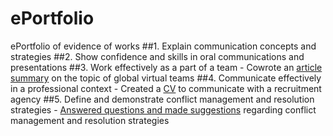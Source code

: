 # ePortfolio
ePortfolio of evidence of works
##1. Explain communication concepts and strategies
##2. Show confidence and skills in oral communications and presentations
##3. Work effectively as a part of a team
    - Cowrote an [article summary](Week%206%20writing%20mob.docx) on the topic of global virtual teams 
##4. Communicate effectively in a professional context
    - Created a [CV](Jake%20Vanderkruk%20Hays%20CV.pdf) to communicate with a recruitment agency
##5. Define and demonstrate conflict management and resolution strategies
    - [Answered questions and made suggestions](Wk4%20Conflict%20Scenario%20(2).docx) regarding conflict management and resolution strategies
